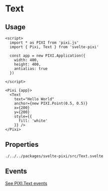 # Text

## Usage

```example
<script>
  import * as PIXI from 'pixi.js'
  import { Pixi, Text } from 'svelte-pixi'

  const app = new PIXI.Application({
    width: 400,
    height: 400,
    antialias: true
  })

</script>

<Pixi {app}>
  <Text
    text="Hello World"
    anchor={new PIXI.Point(0.5, 0.5)}
    x={200}
    y={200}
    style={{
      fill: 'white'
    }} />
</Pixi>
```

## Properties

```properties pixiUrl:PIXI.Text.html
./../../packages/svelte-pixi/src/Text.svelte
```

## Events

[See PIXI.Text events](https://pixijs.download/release/docs/PIXI.Text.html#event:added)
